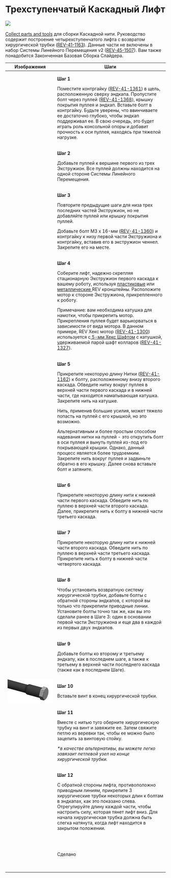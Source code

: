 # Трехступенчатый Каскадный Лифт

![](https://2589213514-files.gitbook.io/\~/files/v0/b/gitbook-legacy-files/o/assets%2F15mm%2F-M8qrBQmEJU9DhlwV9h6%2F-M8r06u643hPqMa1X\_Ay%2F10.png?generation=1591134684626705\&alt=media)

[Collect parts and tools](broken-reference) для сборки Каскадной нити. Руководство содержит построение четырехступенчатого лифта с возвратом хирургической трубки ([REV-41-1163](https://www.revrobotics.com/rev-41-1163/)). Данные части не включены в набор Системы Линейного Перемещения v2 ([REV-45-1507](https://www.revrobotics.com/rev-45-1507/)). Вам также понадобится Законченная Базовая Сборка Слайдера.

| Изображения                                                                                                                                                                                                                                            | Шаги                                                                                                                                                                                                                                                                                                                                                                                                                                                                                                                                                                                                                                                                                                                                                                                                                                                                                                            |
| ------------------------------------------------------------------------------------------------------------------------------------------------------------------------------------------------------------------------------------------------------ | --------------------------------------------------------------------------------------------------------------------------------------------------------------------------------------------------------------------------------------------------------------------------------------------------------------------------------------------------------------------------------------------------------------------------------------------------------------------------------------------------------------------------------------------------------------------------------------------------------------------------------------------------------------------------------------------------------------------------------------------------------------------------------------------------------------------------------------------------------------------------------------------------------------- |
| <p>​</p><p><img src="https://2589213514-files.gitbook.io/~/files/v0/b/gitbook-legacy-files/o/assets%2F15mm%2F-M8qrBQmEJU9DhlwV9h6%2F-M8r06u70Nh-jirfMFVH%2F11.png?generation=1591134684686682&#x26;alt=media" alt="" data-size="original"></p><p>​</p> | <p><strong>Шаг 1</strong> </p><p>Поместите контргайку (<a href="https://www.revrobotics.com/rev-41-1361/">REV-41-1361</a>)  <strong></strong>  в щель, расположенную сверху эндкапа. Пропустите болт через пуллей (<a href="https://www.revrobotics.com/rev-41-1368/">REV-41-1368</a>), крышку покрытия пуллея и эндкап. Вставьте болт в контргайку. Будьте уверены, что ввинчиваете ее достаточно глубоко, чтобы эндкап поддерживал ее. В свою очередь, это будет играть роль консольной опоры и добавит прочность к оси пуллея, находясь при тяжелой нагрузке.</p>                                                                                                                                                                                                                                                                                                                                            |
| <p>​</p><p><img src="https://2589213514-files.gitbook.io/~/files/v0/b/gitbook-legacy-files/o/assets%2F15mm%2F-M8qrBQmEJU9DhlwV9h6%2F-M8r06u8LKDj1w_CDxCl%2F12.png?generation=1591134684799644&#x26;alt=media" alt="" data-size="original"></p><p>​</p> | <p><strong>Шаг 2</strong></p><p>Добавьте пуллей к вершине первого из трех Экстружион. Все пуллей должны находится на одной стороне Системы Линейного Перемещения.</p>                                                                                                                                                                                                                                                                                                                                                                                                                                                                                                                                                                                                                                                                                                                                           |
| <p>​</p><p><img src="https://2589213514-files.gitbook.io/~/files/v0/b/gitbook-legacy-files/o/assets%2F15mm%2F-M8qrBQmEJU9DhlwV9h6%2F-M8r06u9vIXDP5BGbtVO%2F13.png?generation=1591134684735579&#x26;alt=media" alt="" data-size="original"></p><p>​</p> | <p><strong>Шаг 3</strong></p><p>Повторите предыдущие шаги для низа трех последних частей Экстружион, но не добавляйте пуллей или крышку покрытия пуллей.</p><p>Добавьте болт M3 x 16-мм (<a href="https://www.revrobotics.com/rev-41-1360/">REV-41-1360</a>) и контргайку к низу первой части Экстружиона и контргайку, вставив его в экстружион ченнел. Закрепите его на месте.</p>                                                                                                                                                                                                                                                                                                                                                                                                                                                                                                                            |
| <p>​</p><p><img src="https://2589213514-files.gitbook.io/~/files/v0/b/gitbook-legacy-files/o/assets%2F15mm%2F-M8qrBQmEJU9DhlwV9h6%2F-M8r06uAzZ8jcTtWzKjj%2F14.png?generation=1591134684682890&#x26;alt=media" alt="" data-size="original"></p><p>​</p> | <p><strong>Шаг 4</strong></p><p>Соберите лифт, надежно скрепляя стационарную Экстружион первого каскада к вашему роботу, используя <a href="https://www.revrobotics.com/ftc/structure/15mm-plastic-brackets/">пластиковые</a> или <a href="https://www.revrobotics.com/ftc/structure/15mm-metal-brackets/">металлические </a>REV кронштейны. Расположите мотор к стороне Экстружиона, прикрепленного к роботу.</p><p>Примечание: вам необходима катушка для намотки, чтобы прикрепить мотор.  Прикрепления пуллея будет варьиорваться в зависимости от вида мотора. В данном примере, REV Хекс мотор (<a href="https://www.revrobotics.com/rev-41-1300/">REV-41-1300</a>)  используется с<a href="https://www.revrobotics.com/ftc/motion/bearings-shafts-spacers/"> 5-мм Хекс Шафтом</a> с катушкой, удерживаемой парой шафт колларов (<a href="https://www.revrobotics.com/rev-41-1327/">REV-41-1327</a>).</p> |
| <p>​</p><p><img src="https://2589213514-files.gitbook.io/~/files/v0/b/gitbook-legacy-files/o/assets%2F15mm%2F-M8qrBQmEJU9DhlwV9h6%2F-M8r06uBo8CHeDX8Vaq3%2F15.png?generation=1591134684763228&#x26;alt=media" alt="" data-size="original"></p><p>​</p> | <p><strong>Шаг 5</strong></p><p>Прикрепите некоторую длину Нитки (<a href="https://www.revrobotics.com/rev-41-1162/">REV-41-1162</a>) к болту, расположенному внизу второго каскада. Обведите нитку вокруг пуллея в верхней части первого каскада и в нижней части, где находится наматывающая катушка. Закрепите нить на катушке.</p><p>Нить, применив большие усилия, может тяжело попасть на пуллей с его крышкой, но это возможно.</p><p></p><p>Альтернативным и более простым способом надевания нитки на пуллей - это открутить болт в оси пуллея и вынуть пуллей из-под его покрывающей крышки. Однако, данный процесс является более трудоемким. Закрепите нить вокруг пуллея и задвиньте обратно в его крышку. Далее снова вставьте болт и затяните.</p>                                                                                                                                               |
| <p>​</p><p><img src="https://2589213514-files.gitbook.io/~/files/v0/b/gitbook-legacy-files/o/assets%2F15mm%2F-M8qrBQmEJU9DhlwV9h6%2F-M8r06uCgXrauTW_8YRT%2F16.png?generation=1591134684700923&#x26;alt=media" alt="" data-size="original"></p><p>​</p> | <p><strong>Шаг 6</strong> </p><p>Прикрепите некоторую длину нити к нижней части первого каскада. Обведите нить по пуллею в верхней части второго каскада. Далее, прикрепите нить к болту в нижней части третьего каскада.</p>                                                                                                                                                                                                                                                                                                                                                                                                                                                                                                                                                                                                                                                                                   |
| <p>​</p><p><img src="https://2589213514-files.gitbook.io/~/files/v0/b/gitbook-legacy-files/o/assets%2F15mm%2F-M8qrBQmEJU9DhlwV9h6%2F-M8r06uD-plwfKL-__4_%2F17.png?generation=1591134684707737&#x26;alt=media" alt="" data-size="original"></p><p>​</p> | <p><strong>Шаг 7</strong></p><p>Прикрепите некоторую длину нити к нижней части второго каскада. Обведите нить по пуллею в верхней части третьего каскада. Прикрепите  нить к болту в нижней части четвертого каскада.</p>                                                                                                                                                                                                                                                                                                                                                                                                                                                                                                                                                                                                                                                                                       |
| <p>​</p><p><img src="https://2589213514-files.gitbook.io/~/files/v0/b/gitbook-legacy-files/o/assets%2F15mm%2F-M8qrBQmEJU9DhlwV9h6%2F-M8r06uEs3_1wIEayG5u%2F18.png?generation=1591134684869657&#x26;alt=media" alt="" data-size="original"></p><p>​</p> | <p><strong>Шаг 8</strong> </p><p>Чтобы установить возвратную систему хирургической трубки, добавьте болты с обратной стороны эндкапов, с которой вы только что прикрепили приводные линии. Установите болты точно так же, как вы это сделали ранее в Шаге 3: один в основании первой части Экстружиона и еще два в каждой из первых двух эндкапов.</p>                                                                                                                                                                                                                                                                                                                                                                                                                                                                                                                                                          |
| <p>​</p><p><img src="https://2589213514-files.gitbook.io/~/files/v0/b/gitbook-legacy-files/o/assets%2F15mm%2F-M8qrBQmEJU9DhlwV9h6%2F-M8r06uFC8s6PmH9DyAK%2F19.png?generation=1591134684704115&#x26;alt=media" alt="" data-size="original"></p><p>​</p> | <p><strong>Шаг 9</strong> </p><p>Добавьте болты ко второму и третьему эндкапу, как в последнем шаге, а также к третьему в верхней части последнего каскада (также как в последнем Шаге).</p>                                                                                                                                                                                                                                                                                                                                                                                                                                                                                                                                                                                                                                                                                                                    |
| ![](<../../.gitbook/assets/image (1).png>)                                                                                                                                                                                                             | <p><strong>Шаг 10</strong></p><p>Вставьте винт в конец хирургической трубки.</p>                                                                                                                                                                                                                                                                                                                                                                                                                                                                                                                                                                                                                                                                                                                                                                                                                                |
| <p>​</p><p><img src="https://2589213514-files.gitbook.io/~/files/v0/b/gitbook-legacy-files/o/assets%2F15mm%2F-M8qrBQmEJU9DhlwV9h6%2F-M8r06uHj90fwlmGewYV%2F21.png?generation=1591134684732945&#x26;alt=media" alt="" data-size="original"></p><p>​</p> | <p><strong>Шаг 11</strong> </p><p>Вместе с нитью туго оберните хирургическую трубку на винт и завяжите ее. Затем свяжите петлю из веревки так, чтобы ее можно было зацепить за винтовую стойку.</p><p></p><p><em>*в качестве альтернативы, вы можете легко завязаит петлевой узел на конце хирургической трубки.</em></p>                                                                                                                                                                                                                                                                                                                                                                                                                                                                                                                                                                                       |
| <p>​</p><p><img src="https://2589213514-files.gitbook.io/~/files/v0/b/gitbook-legacy-files/o/assets%2F15mm%2F-M8qrBQmEJU9DhlwV9h6%2F-M8r06uIULWYHmi7aEkr%2F22.png?generation=1591134684787051&#x26;alt=media" alt="" data-size="original"></p><p>​</p> | <p><strong>Шаг 12</strong> </p><p>С обратной стороны лифта, противоположно приводным линиям, прикрепите 3 хирургические трубки некоторых длин к болтам в эндкапах, как это показано слева. Отрегулируйте длину каждой части, чтобы настроить силу, которая тянет лифт вниз. Для начала хирургическая трубка должна быть слегка натянута, когда лифт находится в закрытом положении.</p>                                                                                                                                                                                                                                                                                                                                                                                                                                                                                                                         |
| <p>​</p><p><img src="https://2589213514-files.gitbook.io/~/files/v0/b/gitbook-legacy-files/o/assets%2F15mm%2F-M8qrBQmEJU9DhlwV9h6%2F-M8r06uJHMyGISC5VBfL%2F23.png?generation=1591134684872291&#x26;alt=media" alt="" data-size="original"></p><p>​</p> | Сделано                                                                                                                                                                                                                                                                                                                                                                                                                                                                                                                                                                                                                                                                                                                                                                                                                                                                                                         |
